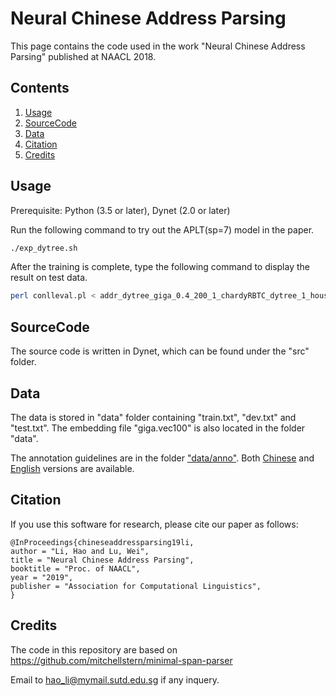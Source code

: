 # Neural Chinese Address Parsing
This page contains the code used in the work "Neural Chinese Address Parsing" published at NAACL 2018.

## Contents
1. [Usage](#usage)
2. [SourceCode](#sourcecode)
3. [Data](#data)
4. [Citation](#citation)
5. [Credits](#credits)


## Usage

Prerequisite: Python (3.5 or later), Dynet (2.0 or later)

Run the following command to try out the APLT(sp=7) model in the paper.
```sh
./exp_dytree.sh
```
After the training is complete, type the following command to display the result on test data.
```sh
perl conlleval.pl < addr_dytree_giga_0.4_200_1_chardyRBTC_dytree_1_houseno_0_0.test.txt
```


## SourceCode

The source code is written in Dynet, which can be found under the "src" folder.


## Data

The data is stored in "data" folder containing "train.txt", "dev.txt" and "test.txt". The embedding file "giga.vec100" is also located in the folder "data".

The annotation guidelines are in the folder ["data/anno"](https://github.com/leodotnet/neural-chinese-address-parsing/blob/master/data/anno). Both [Chinese](https://github.com/leodotnet/neural-chinese-address-parsing/blob/master/data/anno/anno-cn.md) and [English](https://github.com/leodotnet/neural-chinese-address-parsing/blob/master/data/anno/anno-en.md) versions are available.

## Citation
If you use this software for research, please cite our paper as follows:

```
@InProceedings{chineseaddressparsing19li, 
author = "Li, Hao and Lu, Wei", 
title = "Neural Chinese Address Parsing", 
booktitle = "Proc. of NAACL", 
year = "2019", 
publisher = "Association for Computational Linguistics", 
}
```


## Credits
The code in this repository are based on https://github.com/mitchellstern/minimal-span-parser

Email to hao_li@mymail.sutd.edu.sg if any inquery.
